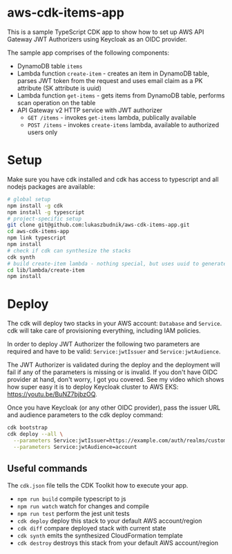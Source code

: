 #  aws-cdk-items-app

This is a sample TypeScript CDK app to show how to set up AWS API Gateway JWT Authorizers using Keycloak as an OIDC provider.

The sample app comprises of the following components:

* DynamoDB table `items`
* Lambda function `create-item` - creates an item in DynamoDB table, parses JWT token from the request and uses email claim as a PK attribute (SK attribute is uuid)
* Lambda function `get-items` - gets items from DynamoDB table, performs scan operation on the table
* API Gateway v2 HTTP service with JWT authorizer
  * `GET /items` - invokes `get-items` lambda, publically available
  * `POST /items` - invokes `create-items` lambda, available to authorized users only

# Setup

Make sure you have cdk installed and cdk has access to typescript and all nodejs packages are available:

```bash
# global setup
npm install -g cdk
npm install -g typescript
# project-specific setup
git clone git@github.com:lukaszbudnik/aws-cdk-items-app.git
cd aws-cdk-items-app
npm link typescript
npm install
# check if cdk can synthesize the stacks
cdk synth
# build create-item lambda - nothing special, but uses uuid to generate unique SK in DynamoDB
cd lib/lambda/create-item
npm install
```

# Deploy

The cdk will deploy two stacks in your AWS account: `Database` and `Service`. cdk will take care of provisioning everything, including IAM policies.

In order to deploy JWT Authorizer the following two parameters are required and have to be valid: `Service:jwtIssuer` and `Service:jwtAudience`. 

The JWT Authorizer is validated during the deploy and the deployment will fail if any of the parameters is missing or is invalid. If you don't have OIDC provider at hand, don't worry, I got you covered. See my video which shows how super easy it is to deploy Keycloak cluster to AWS EKS: https://youtu.be/BuNZ7bjbzOQ.

Once you have Keycloak (or any other OIDC provider), pass the issuer URL and audience parameters to the cdk deploy command:

```bash
cdk bootstrap
cdk deploy --all \
  --parameters Service:jwtIssuer=https://example.com/auth/realms/customer123 \
  --parameters Service:jwtAudience=account
```

## Useful commands

The `cdk.json` file tells the CDK Toolkit how to execute your app.

 * `npm run build`   compile typescript to js
 * `npm run watch`   watch for changes and compile
 * `npm run test`    perform the jest unit tests
 * `cdk deploy`      deploy this stack to your default AWS account/region
 * `cdk diff`        compare deployed stack with current state
 * `cdk synth`       emits the synthesized CloudFormation template
 * `cdk destroy`     destroys this stack from your default AWS account/region
